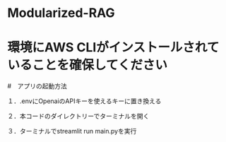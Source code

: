 # Modularized-RAG

# 環境にAWS CLIがインストールされていることを確保してください

#　アプリの起動方法

１．.envにOpenaiのAPIキーを使えるキーに置き換える

２．本コードのダイレクトリーでターミナルを開く

３．ターミナルでstreamlit run main.pyを実行
